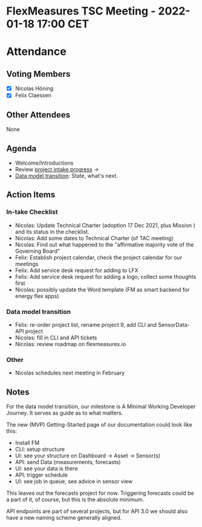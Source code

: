 # FlexMeasures TSC Meeting - 2022-01-18 17:00 CET

# Attendance

## Voting Members

- [x] Nicolas Höning
- [x] Felix Claessen

## Other Attendees

None

## Agenda

- Welcome/Introductions
- Review [project intake progress](../README.md#project-intake-checklist) -> 
- [Data model transition](https://flexmeasures.readthedocs.io/en/latest/dev/note-on-datamodel-transition.html#note-on-datamodel-transition): State, what's next.

## Action Items

### In-take Checklist

- Nicolas: Update Technical Charter (adoption 17 Dec 2021, plus Mission ) and its status in the checklist.
- Nicolas: Add some dates to Technical Charter (of TAC meeting)
- Nicolas: Find out what happened to the "affirmative majority vote of the Governing Board"
- Felix: Establish project calendar, check the project calendar for our meetings
- Felix: Add service desk request for adding to LFX
- Felix: Add service desk request for adding a logo; collect some thoughts first
- Nicolas: possibly update the Word template (FM as smart backend for energy flex apps)

### Data model transition

- Felix: re-order project list, rename project 9, add CLI and SensorData-API project
- Nicolas: fill in CLI and API tickets
- Nicolas: review roadmap on flexmeasures.io

### Other

- Nicolas schedules next meeting in February


## Notes

For the data model transition, our milestone is A Minimal Working Developer Journey.
It serves as guide as to what matters.

The new (MVP) Getting-Started page of our documentation could look like this:

- Install FM
- CLI: setup structure
- UI: see your structure on Dashboard -> Asset -> Sensor(s)
- API: send Data (measurements, forecasts)
- UI: see your data is there
- API: trigger schedule
- UI: see job in queue, see advice in sensor view

This leaves out the forecasts project for now. Triggering forecasts could be a part of it, of course, but this is the absolute minimum.

API endpoints are part of several projects, but for API 3.0 we should also have a new naming scheme generally aligned.
